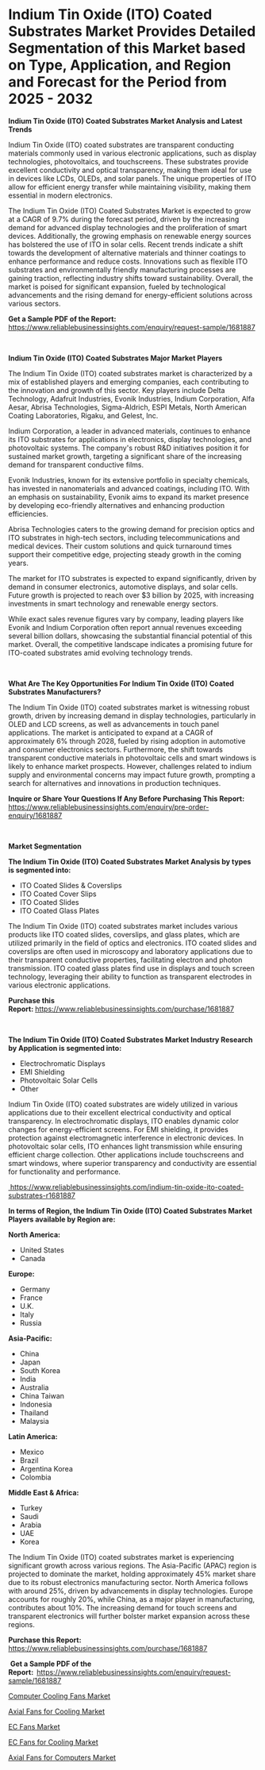 <p><h1>Indium Tin Oxide (ITO) Coated Substrates Market Provides Detailed Segmentation of this Market based on Type, Application, and Region and Forecast for the Period from 2025 - 2032</h1></p><p><strong>Indium Tin Oxide (ITO) Coated Substrates Market Analysis and Latest Trends</strong></p>
<p><p>Indium Tin Oxide (ITO) coated substrates are transparent conducting materials commonly used in various electronic applications, such as display technologies, photovoltaics, and touchscreens. These substrates provide excellent conductivity and optical transparency, making them ideal for use in devices like LCDs, OLEDs, and solar panels. The unique properties of ITO allow for efficient energy transfer while maintaining visibility, making them essential in modern electronics.</p><p>The Indium Tin Oxide (ITO) Coated Substrates Market is expected to grow at a CAGR of 9.7% during the forecast period, driven by the increasing demand for advanced display technologies and the proliferation of smart devices. Additionally, the growing emphasis on renewable energy sources has bolstered the use of ITO in solar cells. Recent trends indicate a shift towards the development of alternative materials and thinner coatings to enhance performance and reduce costs. Innovations such as flexible ITO substrates and environmentally friendly manufacturing processes are gaining traction, reflecting industry shifts toward sustainability. Overall, the market is poised for significant expansion, fueled by technological advancements and the rising demand for energy-efficient solutions across various sectors.</p></p>
<p><strong>Get a Sample PDF of the Report:&nbsp;</strong> <a href="https://www.reliablebusinessinsights.com/enquiry/request-sample/1681887?utm_campaign=1847&utm_medium=2&utm_source=Github&utm_content=ia&utm_term=24032025&utm_id=indium-tin-oxide-ito-coated-substrates">https://www.reliablebusinessinsights.com/enquiry/request-sample/1681887</a></p>
<p>&nbsp;</p>
<p><strong>Indium Tin Oxide (ITO) Coated Substrates Major Market Players</strong></p>
<p><p>The Indium Tin Oxide (ITO) coated substrates market is characterized by a mix of established players and emerging companies, each contributing to the innovation and growth of this sector. Key players include Delta Technology, Adafruit Industries, Evonik Industries, Indium Corporation, Alfa Aesar, Abrisa Technologies, Sigma-Aldrich, ESPI Metals, North American Coating Laboratories, Rigaku, and Gelest, Inc.</p><p>Indium Corporation, a leader in advanced materials, continues to enhance its ITO substrates for applications in electronics, display technologies, and photovoltaic systems. The company's robust R&D initiatives position it for sustained market growth, targeting a significant share of the increasing demand for transparent conductive films.</p><p>Evonik Industries, known for its extensive portfolio in specialty chemicals, has invested in nanomaterials and advanced coatings, including ITO. With an emphasis on sustainability, Evonik aims to expand its market presence by developing eco-friendly alternatives and enhancing production efficiencies.</p><p>Abrisa Technologies caters to the growing demand for precision optics and ITO substrates in high-tech sectors, including telecommunications and medical devices. Their custom solutions and quick turnaround times support their competitive edge, projecting steady growth in the coming years.</p><p>The market for ITO substrates is expected to expand significantly, driven by demand in consumer electronics, automotive displays, and solar cells. Future growth is projected to reach over $3 billion by 2025, with increasing investments in smart technology and renewable energy sectors.</p><p>While exact sales revenue figures vary by company, leading players like Evonik and Indium Corporation often report annual revenues exceeding several billion dollars, showcasing the substantial financial potential of this market. Overall, the competitive landscape indicates a promising future for ITO-coated substrates amid evolving technology trends.</p></p>
<p>&nbsp;</p>
<p><strong>What Are The Key Opportunities For Indium Tin Oxide (ITO) Coated Substrates Manufacturers?</strong></p>
<p><p>The Indium Tin Oxide (ITO) coated substrates market is witnessing robust growth, driven by increasing demand in display technologies, particularly in OLED and LCD screens, as well as advancements in touch panel applications. The market is anticipated to expand at a CAGR of approximately 6% through 2028, fueled by rising adoption in automotive and consumer electronics sectors. Furthermore, the shift towards transparent conductive materials in photovoltaic cells and smart windows is likely to enhance market prospects. However, challenges related to indium supply and environmental concerns may impact future growth, prompting a search for alternatives and innovations in production techniques.</p></p>
<p><strong>Inquire or Share Your Questions If Any Before Purchasing This Report:</strong> <a href="https://www.reliablebusinessinsights.com/enquiry/pre-order-enquiry/1681887?utm_campaign=1847&utm_medium=2&utm_source=Github&utm_content=ia&utm_term=24032025&utm_id=indium-tin-oxide-ito-coated-substrates">https://www.reliablebusinessinsights.com/enquiry/pre-order-enquiry/1681887</a></p>
<p>&nbsp;</p>
<p><strong>Market Segmentation</strong></p>
<p><strong>The Indium Tin Oxide (ITO) Coated Substrates Market Analysis by types is segmented into:</strong></p>
<p><ul><li>ITO Coated Slides & Coverslips</li><li>ITO Coated Cover Slips</li><li>ITO Coated Slides</li><li>ITO Coated Glass Plates</li></ul></p>
<p><p>The Indium Tin Oxide (ITO) coated substrates market includes various products like ITO coated slides, coverslips, and glass plates, which are utilized primarily in the field of optics and electronics. ITO coated slides and coverslips are often used in microscopy and laboratory applications due to their transparent conductive properties, facilitating electron and photon transmission. ITO coated glass plates find use in displays and touch screen technology, leveraging their ability to function as transparent electrodes in various electronic applications.</p></p>
<p><strong>Purchase this Report:&nbsp;</strong><a href="https://www.reliablebusinessinsights.com/purchase/1681887?utm_campaign=1847&utm_medium=2&utm_source=Github&utm_content=ia&utm_term=24032025&utm_id=indium-tin-oxide-ito-coated-substrates">https://www.reliablebusinessinsights.com/purchase/1681887</a></p>
<p>&nbsp;</p>
<p><strong>The Indium Tin Oxide (ITO) Coated Substrates Market Industry Research by Application is segmented into:</strong></p>
<p><ul><li>Electrochromatic Displays</li><li>EMI Shielding</li><li>Photovoltaic Solar Cells</li><li>Other</li></ul></p>
<p><p>Indium Tin Oxide (ITO) coated substrates are widely utilized in various applications due to their excellent electrical conductivity and optical transparency. In electrochromatic displays, ITO enables dynamic color changes for energy-efficient screens. For EMI shielding, it provides protection against electromagnetic interference in electronic devices. In photovoltaic solar cells, ITO enhances light transmission while ensuring efficient charge collection. Other applications include touchscreens and smart windows, where superior transparency and conductivity are essential for functionality and performance.</p></p>
<p><a href="https://www.reliablebusinessinsights.com/indium-tin-oxide-ito-coated-substrates-r1681887?utm_campaign=1847&utm_medium=2&utm_source=Github&utm_content=ia&utm_term=24032025&utm_id=indium-tin-oxide-ito-coated-substrates">&nbsp;https://www.reliablebusinessinsights.com/indium-tin-oxide-ito-coated-substrates-r1681887</a></p>
<p><strong>In terms of Region, the Indium Tin Oxide (ITO) Coated Substrates Market Players available by Region are:</strong></p>
<p>
    <p> <strong> North America: </strong>
        <ul>
            <li>United States</li>
            <li>Canada</li>
        </ul>
        </p> 
    <p> <strong> Europe: </strong>
        <ul>
            <li>Germany</li>
            <li>France</li>
            <li>U.K.</li>
            <li>Italy</li>
            <li>Russia</li>
        </ul>
        </p> 
    <p> <strong> Asia-Pacific: </strong>
        <ul>
            <li>China</li>
            <li>Japan</li>
            <li>South Korea</li>
            <li>India</li>
            <li>Australia</li>
            <li>China Taiwan</li>
            <li>Indonesia</li>
            <li>Thailand</li>
            <li>Malaysia</li>
        </ul>
        </p> 
    <p> <strong> Latin America: </strong>
        <ul>
            <li>Mexico</li>
            <li>Brazil</li>
            <li>Argentina Korea</li>
            <li>Colombia</li>
        </ul>
        </p> 
    <p> <strong> Middle East & Africa: </strong>
        <ul>
            <li>Turkey</li>
            <li>Saudi</li>
            <li>Arabia</li>
            <li>UAE</li>
            <li>Korea</li>
        </ul>
    </p>
    </p>
<p><p>The Indium Tin Oxide (ITO) coated substrates market is experiencing significant growth across various regions. The Asia-Pacific (APAC) region is projected to dominate the market, holding approximately 45% market share due to its robust electronics manufacturing sector. North America follows with around 25%, driven by advancements in display technologies. Europe accounts for roughly 20%, while China, as a major player in manufacturing, contributes about 10%. The increasing demand for touch screens and transparent electronics will further bolster market expansion across these regions.</p></p>
<p><strong>Purchase this Report: </strong><a href="https://www.reliablebusinessinsights.com/purchase/1681887?utm_campaign=1847&utm_medium=2&utm_source=Github&utm_content=ia&utm_term=24032025&utm_id=indium-tin-oxide-ito-coated-substrates">https://www.reliablebusinessinsights.com/purchase/1681887</a></p>
<p>&nbsp;<strong>Get a Sample PDF of the Report:&nbsp;&nbsp;</strong><a href="https://www.reliablebusinessinsights.com/enquiry/request-sample/1681887?utm_campaign=1847&utm_medium=2&utm_source=Github&utm_content=ia&utm_term=24032025&utm_id=indium-tin-oxide-ito-coated-substrates">https://www.reliablebusinessinsights.com/enquiry/request-sample/1681887</a></p>
<p><strong></strong></p>
<p><p><a href="https://github.com/borknyberg/Market-Research-Report-List-1/blob/main/computer-cooling-fans-market.md?utm_campaign=1847&utm_medium=2&utm_source=Github&utm_content=ia&utm_term=24032025&utm_id=indium-tin-oxide-ito-coated-substrates">Computer Cooling Fans Market</a></p><p><a href="https://github.com/mynaoanes/Market-Research-Report-List-1/blob/main/axial-fans-for-cooling-market.md?utm_campaign=1847&utm_medium=2&utm_source=Github&utm_content=ia&utm_term=24032025&utm_id=indium-tin-oxide-ito-coated-substrates">Axial Fans for Cooling Market</a></p><p><a href="https://github.com/alrogikrosa/Market-Research-Report-List-1/blob/main/ec-fans-market.md?utm_campaign=1847&utm_medium=2&utm_source=Github&utm_content=ia&utm_term=24032025&utm_id=indium-tin-oxide-ito-coated-substrates">EC Fans Market</a></p><p><a href="https://github.com/coricnzati/Market-Research-Report-List-1/blob/main/ec-fans-for-cooling-market.md?utm_campaign=1847&utm_medium=2&utm_source=Github&utm_content=ia&utm_term=24032025&utm_id=indium-tin-oxide-ito-coated-substrates">EC Fans for Cooling Market</a></p><p><a href="https://github.com/puhakhommabh/Market-Research-Report-List-1/blob/main/axial-fans-for-computers-market.md?utm_campaign=1847&utm_medium=2&utm_source=Github&utm_content=ia&utm_term=24032025&utm_id=indium-tin-oxide-ito-coated-substrates">Axial Fans for Computers Market</a></p></p>